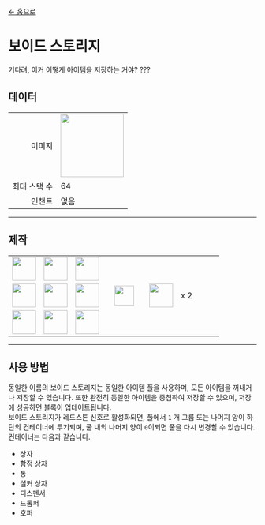 [← 홈으로](../)
# 보이드 스토리지
기다려, 이거 어떻게 아이템을 저장하는 거야? ???

## 데이터
<table>
    <tr><td align="end">이미지</td><td><img src="https://i.imgur.com/lUOeDyv.png" width="128"/></td></tr>
    <tr><td align="end">최대 스택 수</td><td>64</td></tr>
    <tr><td align="end">인챈트</td><td>없음</td></tr>
</table>

---

## 제작
<table>
    <tr><td><img src="https://i.imgur.com/cKD5158.png" width="48"/></td><td><img src="https://i.imgur.com/cKD5158.png" width="48"/></td><td><img src="https://i.imgur.com/cKD5158.png" width="48"/></td><td colspan="3"></td></tr>
    <tr><td><img src="https://i.imgur.com/cKD5158.png" width="48"/></td><td><img src="https://i.imgur.com/hhnlgTn.png" width="48"/></td><td><img src="https://i.imgur.com/cKD5158.png" width="48"/></td><td width="70" align="center"><img src="https://i.imgur.com/VE0KqIE.png" width="40"/></td><td><img src="https://i.imgur.com/lUOeDyv.png" width="48"/></td><td width="70">x 2</td></tr>
    <tr><td><img src="https://i.imgur.com/cKD5158.png" width="48"/></td><td><img src="https://i.imgur.com/cKD5158.png" width="48"/></td><td><img src="https://i.imgur.com/cKD5158.png" width="48"/></td><td colspan="3"></td></tr>
</table>

---

## 사용 방법
동일한 이름의 보이드 스토리지는 동일한 아이템 풀을 사용하며, 모든 아이템을 꺼내거나 저장할 수 있습니다. 또한 완전히 동일한 아이템을 중첩하여 저장할 수 있으며, 저장에 성공하면 블록이 업데이트됩니다.  
보이드 스토리지가 레드스톤 신호로 활성화되면, 풀에서 `1` 개 그룹 또는 나머지 양이 하단의 컨테이너에 투기되며, 풀 내의 나머지 양이 `0`이되면 풀을 다시 변경할 수 있습니다. 컨테이너는 다음과 같습니다.
- 상자
- 함정 상자
- 통
- 셜커 상자
- 디스펜서
- 드롭퍼
- 호퍼